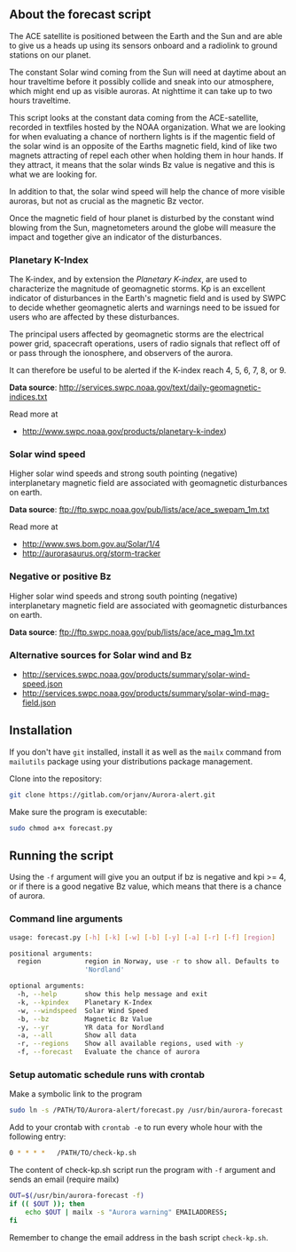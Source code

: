 ## About the forecast script

The ACE satellite is positioned between the Earth and the Sun and are able to give us a heads up using its sensors onboard and a radiolink to ground stations on our planet.

The constant Solar wind coming from the Sun will need at daytime about an hour traveltime before it possibly collide and sneak into our atmosphere, which might end up as visible auroras. At nighttime it can take up to two hours traveltime.

This script looks at the constant data coming from the ACE-satellite, recorded in textfiles hosted by the NOAA organization. What we are looking for when evaluating a chance of northern lights is if the magentic field of the solar wind is an opposite of the Earths magnetic field, kind of like two magnets attracting of repel each other when holding them in hour hands. If they attract, it means that the solar winds Bz value is negative and this is what we are looking for.

In addition to that, the solar wind speed will help the chance of more visible auroras, but not as crucial as the magnetic Bz vector. 

Once the magnetic field of hour planet is disturbed by the constant wind blowing from the Sun, magnetometers around the globe will measure the impact and together give an indicator of the disturbances. 

### Planetary K-Index

The K-index, and by extension the *Planetary K-index*, are used to characterize the magnitude of geomagnetic storms. Kp is an excellent indicator of disturbances in the Earth's magnetic field and is used by SWPC to decide whether geomagnetic alerts and warnings need to be issued for users who are affected by these disturbances.

The principal users affected by geomagnetic storms are the electrical power grid, spacecraft operations, users of radio signals that reflect off of or pass through the ionosphere, and observers of the aurora.

It can therefore be useful to be alerted if the K-index reach 4, 5, 6, 7, 8, or 9.

**Data source**: http://services.swpc.noaa.gov/text/daily-geomagnetic-indices.txt

Read more at

* http://www.swpc.noaa.gov/products/planetary-k-index)

### Solar wind speed

Higher solar wind speeds and strong south pointing (negative) interplanetary 
magnetic field are associated with geomagnetic disturbances on earth.

**Data source**: ftp://ftp.swpc.noaa.gov/pub/lists/ace/ace_swepam_1m.txt

Read more at 

* http://www.sws.bom.gov.au/Solar/1/4
* http://aurorasaurus.org/storm-tracker

### Negative or positive Bz

Higher solar wind speeds and strong south pointing (negative) interplanetary 
magnetic field are associated with geomagnetic disturbances on earth.

**Data source**: ftp://ftp.swpc.noaa.gov/pub/lists/ace/ace_mag_1m.txt

### Alternative sources for Solar wind and Bz

* http://services.swpc.noaa.gov/products/summary/solar-wind-speed.json
* http://services.swpc.noaa.gov/products/summary/solar-wind-mag-field.json


## Installation
If you don't have `git` installed, install it as well as the `mailx` command from `mailutils` package using your distributions package management.

Clone into the repository:

```bash
git clone https://gitlab.com/orjanv/Aurora-alert.git
```

Make sure the program is executable:
```bash
sudo chmod a+x forecast.py
``` 


## Running the script

Using the `-f` argument will give you an output if bz is negative and kpi >= 4, 
or if there is a good negative Bz value, which means that there is a chance of aurora.

### Command line arguments

```bash
usage: forecast.py [-h] [-k] [-w] [-b] [-y] [-a] [-r] [-f] [region]

positional arguments:
  region           region in Norway, use -r to show all. Defaults to
                   'Nordland'

optional arguments:
  -h, --help       show this help message and exit
  -k, --kpindex    Planetary K-Index
  -w, --windspeed  Solar Wind Speed
  -b, --bz         Magnetic Bz Value
  -y, --yr         YR data for Nordland
  -a, --all        Show all data
  -r, --regions    Show all available regions, used with -y
  -f, --forecast   Evaluate the chance of aurora
```

### Setup automatic schedule runs with crontab

Make a symbolic link to the program
```bash
sudo ln -s /PATH/TO/Aurora-alert/forecast.py /usr/bin/aurora-forecast
```

Add to your crontab with `crontab -e` to run every whole hour with the following entry:

```bash
0 * * * *	/PATH/TO/check-kp.sh
```

The content of check-kp.sh script run the program with `-f` argument and sends an email (require mailx)

```bash
OUT=$(/usr/bin/aurora-forecast -f)
if (( $OUT )); then
    echo $OUT | mailx -s "Aurora warning" EMAILADDRESS;
fi
``` 

Remember to change the email address in the bash script `check-kp.sh`.

